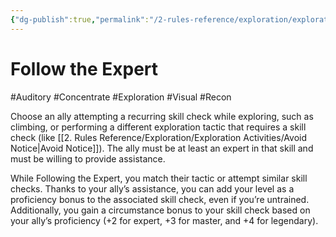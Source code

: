 ```yaml
---
{"dg-publish":true,"permalink":"/2-rules-reference/exploration/exploration-activities/follow-the-expert/"}
---
```


# Follow the Expert
#Auditory #Concentrate #Exploration #Visual #Recon 

Choose an ally attempting a recurring skill check while exploring, such as climbing, or performing a different exploration tactic that requires a skill check (like [[2. Rules Reference/Exploration/Exploration Activities/Avoid Notice\|Avoid Notice]]). The ally must be at least an expert in that skill and must be willing to provide assistance. 

While Following the Expert, you match their tactic or attempt similar skill checks. Thanks to your ally’s assistance, you can add your level as a proficiency bonus to the associated skill check, even if you’re untrained. Additionally, you gain a circumstance bonus to your skill check based on your ally’s proficiency (+2 for expert, +3 for master, and +4 for legendary).